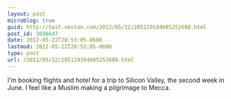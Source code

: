 ```yaml
---
layout: post
microblog: true
guid: http://twit.vmstan.com/2012/05/22/205129194605252608.html
post_id: 3036647
date: 2012-05-22T20:53:05-0600
lastmod: 2012-05-22T20:53:05-0600
type: post
url: /2012/05/22/205129194605252608.html
---
```

I'm booking flights and hotel for a trip to Silicon Valley, the second week in June. I feel like a Muslim making a pilgrimage to Mecca.
